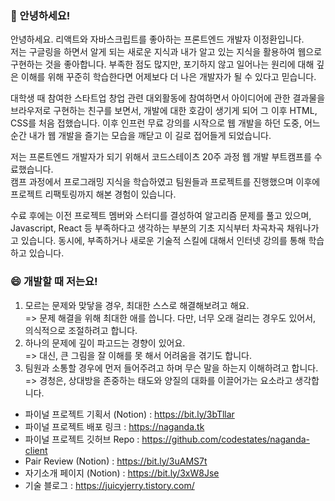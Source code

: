 ### 👋 안녕하세요! 
안녕하세요. 리액트와 자바스크립트를 좋아하는 프론트엔드 개발자 이정환입니다.</br>
저는 구글링을 하면서 알게 되는 새로운 지식과 내가 알고 있는 지식을 활용하여 웹으로 구현하는 것을 좋아합니다. 
부족한 점도 많지만, 포기하지 않고 일어나는 원리에 대해 깊은 이해를 위해 꾸준히 학습한다면 어제보다 더 나은 개발자가 될 수 있다고 믿습니다.
</br>

대학생 때 참여한 스타트업 창업 관련 대외활동에 참여하면서 아이디어에 관한 결과물을 브라우저로 구현하는 친구를 보면서, 개발에 대한 호감이 생기게 되어 그 이후 HTML, CSS를 처음 접했습니다. 이후 인프런 무료 강의를 시작으로 웹 개발을 하던 도중, 어느 순간 내가 웹 개발을 즐기는 모습을 깨닫고 이 길로 접어들게 되었습니다.
</br>

저는 프론트엔드 개발자가 되기 위해서 코드스테이츠 20주 과정 웹 개발 부트캠프를 수료했습니다. </br>
캠프 과정에서 프로그래밍 지식을 학습하였고 팀원들과 프로젝트를 진행했으며 이후에 프로젝트 리팩토링까지 해본 경험이 있습니다.
</br>

수료 후에는 이전 프로젝트 멤버와 스터디를 결성하여 알고리즘 문제를 풀고 있으며, Javascript, React 등 부족하다고 생각하는 부분의 기초 지식부터 차곡차곡 채워나가고 있습니다.
동시에, 부족하거나 새로운 기술적 스킬에 대해서 인터넷 강의를 통해 학습하고 있습니다.
</br>

### 😄  개발할 때 저는요!
1. 모르는 문제와 맞닿을 경우, 최대한 스스로 해결해보려고 해요. </br>
   => 문제 해결을 위해 최대한 애를 씁니다. 다만, 너무 오래 걸리는 경우도 있어서, 의식적으로 조절하려고 합니다.
2. 하나의 문제에 깊이 파고드는 경향이 있어요. </br>
   => 대신, 큰 그림을 잘 이해를 못 해서 어려움을 겪기도 합니다.
3. 팀원과 소통할 경우에 먼저 들어주려고 하며 무슨 말을 하는지 이해하려고 합니다.  </br>
   => 경청은, 상대방을 존중하는 태도와 양질의 대화를 이끌어가는 요소라고 생각합니다.

- 파이널 프로젝트 기획서 (Notion) : https://bit.ly/3bTllar
- 파이널 프로젝트 배포 링크 : https://naganda.tk
- 파이널 프로젝트 깃허브 Repo : https://github.com/codestates/naganda-client
- Pair Review (Notion) : https://bit.ly/3uAMS7t
- 자기소개 페이지 (Notion) : https://bit.ly/3xW8Jse
- 기술 블로그 : https://juicyjerry.tistory.com/


<!--
**JuicyJerry/JuicyJerry** is a ✨ _special_ ✨ repository because its `README.md` (this file) appears on your GitHub profile.

Here are some ideas to get you started:

- 🔭 I’m currently working on ...
- 🌱 I’m currently learning ...
- 👯 I’m looking to collaborate on ...
- 🤔 I’m looking for help with ...
- 💬 Ask me about ...
- 📫 How to reach me: ...
- 😄 Pronouns: ...
- ⚡ Fun fact: ...
-->
